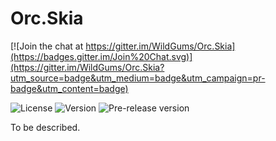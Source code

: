 # Orc.Skia

[![Join the chat at https://gitter.im/WildGums/Orc.Skia](https://badges.gitter.im/Join%20Chat.svg)](https://gitter.im/WildGums/Orc.Skia?utm_source=badge&utm_medium=badge&utm_campaign=pr-badge&utm_content=badge)

![License](https://img.shields.io/github/license/WildGums/Orc.Skia.svg)
![Version](https://img.shields.io/nuget/v/[NUGET.PACKAGENAME].svg)
![Pre-release version](https://img.shields.io/nuget/vpre/Orc.Skia.svg)

To be described.
